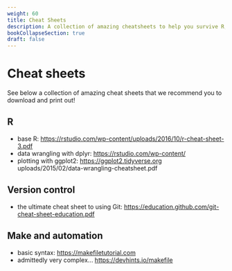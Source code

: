 ```yaml
---
weight: 60
title: Cheat Sheets
description: A collection of amazing cheatsheets to help you survive R, Git, and make!
bookCollapseSection: true
draft: false
---
```


# Cheat sheets

See below a collection of amazing cheat sheets that we recommend you to download and print out!

## R
- base R: https://rstudio.com/wp-content/uploads/2016/10/r-cheat-sheet-3.pdf
- data wrangling with dplyr: https://rstudio.com/wp-content/
- plotting with ggplot2: https://ggplot2.tidyverse.org
uploads/2015/02/data-wrangling-cheatsheet.pdf

## Version control
- the ultimate cheat sheet to using Git: https://education.github.com/git-cheat-sheet-education.pdf

## Make and automation
- basic syntax: https://makefiletutorial.com
- admittedly very complex... https://devhints.io/makefile
